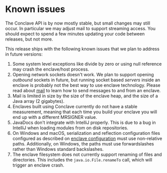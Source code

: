 # Known issues

The Conclave API is by now mostly stable, but small changes may still occur. In particular we may adjust mail to support streaming access.
You should expect to spend a few minutes updating your code between releases, but not more.

This release ships with the following known issues that we plan to address in future versions:

1. Some system level exceptions like divide by zero or using null reference may crash the enclave/host process.
1. Opening network sockets doesn't work. We plan to support opening *outbound* sockets in future, but running socket
   based *servers* inside an enclave is probably not the best way to use enclave technology. Please read about [mail](mail.md)
   to learn how to send messages to and from an enclave.
1. Mail is limited in size by the size of the enclave heap, and the size of a Java array (2 gigabytes).
1. Enclaves built using Conclave currently do not have a stable measurement, meaning that each time you build your enclave you will end up with a different MRSIGNER value.
1. JavaDocs don't integrate with IntelliJ properly. This is due to a bug in IntelliJ when loading modules from
   on disk repositories.
1. On Windows and macOS, serialization and reflection configuration files configured as described on
   [enclave configuration](enclave-configuration.md) must use non-relative paths. Additionally, on Windows, the paths
   must use forwardslashes rather than Windows standard backslashes.
1. The enclave filesystem does not currently support renaming of files and directories. This includes the `java.io.File.renameTo` call, which will trigger an enclave crash.

